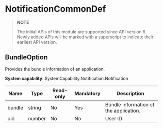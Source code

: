 # NotificationCommonDef

> **NOTE**
>
> The initial APIs of this module are supported since API version 9. Newly added APIs will be marked with a superscript to indicate their earliest API version.

## BundleOption

Provides the bundle information of an application.

**System capability**: SystemCapability.Notification.Notification

| Name  | Type  | Read-only| Mandatory| Description  |
| ------ | ------ | ---- | ---- |  ------ |
| bundle | string | No  | Yes| Bundle information of the application.|
| uid    | number | No  | No| User ID.|
